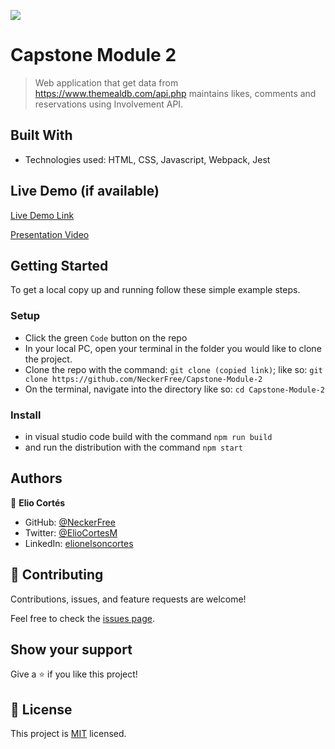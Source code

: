 ![](https://img.shields.io/badge/Microverse-blueviolet)

# Capstone Module 2


> Web application that get data from https://www.themealdb.com/api.php maintains likes, comments and reservations using Involvement API.


## Built With

- Technologies used: HTML, CSS, Javascript, Webpack, Jest

## Live Demo (if available)

[Live Demo Link](https://neckerfree.github.io/Capstone-Module-2/)

[Presentation Video]()

## Getting Started

To get a local copy up and running follow these simple example steps.

### Setup
- Click the green `Code` button on the repo
- In your local PC, open your terminal in the folder you would like to clone the project.
- Clone the repo with the command: `git clone (copied link)`; like so: `git clone https://github.com/NeckerFree/Capstone-Module-2`
- On the terminal, navigate into the directory like so: `cd Capstone-Module-2`

### Install
- in visual studio code build with the command `npm run build` 
- and run the distribution with the command `npm start`

## Authors

👤 **Elio Cortés**

- GitHub: [@NeckerFree](https://github.com/NeckerFree)
- Twitter: [@ElioCortesM](https://twitter.com/ElioCortesM)
- LinkedIn: [elionelsoncortes](https://www.linkedin.com/in/elionelsoncortes/)

## 🤝 Contributing

Contributions, issues, and feature requests are welcome!

Feel free to check the [issues page](https://github.com/NeckerFree/Capstone-Module-2/issues).

## Show your support

Give a ⭐️ if you like this project!

## 📝 License

This project is [MIT](./MIT.md) licensed.
